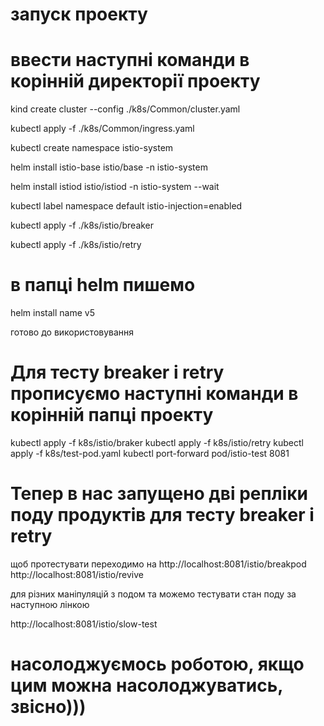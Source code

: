 # запуск проекту

# ввести наступні команди в корінній директорії проекту

kind create cluster --config ./k8s/Common/cluster.yaml

kubectl apply -f ./k8s/Common/ingress.yaml

kubectl create namespace istio-system

helm install istio-base istio/base -n istio-system

helm install istiod istio/istiod -n istio-system --wait

kubectl label namespace default istio-injection=enabled

kubectl apply -f ./k8s/istio/breaker

kubectl apply -f ./k8s/istio/retry

# в папці helm пишемо

helm install name v5

готово до використовування

# Для тесту breaker і retry прописуємо наступні команди в корінній папці проекту

kubectl apply -f k8s/istio/braker
kubectl apply -f k8s/istio/retry
kubectl apply -f k8s/test-pod.yaml
kubectl port-forward pod/istio-test 8081

# Тепер в нас запущено дві репліки поду продуктів для тесту breaker і retry

щоб протестувати переходимо на
http://localhost:8081/istio/breakpod
http://localhost:8081/istio/revive

для різних маніпуляцій з подом та можемо тестувати стан поду за наступною лінкою

http://localhost:8081/istio/slow-test

# насолоджуємось роботою, якщо цим можна насолоджуватись, звісно)))
